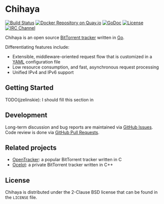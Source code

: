 # Chihaya

[![Build Status](https://api.travis-ci.org/chihaya/chihaya.svg?branch=master)](https://travis-ci.org/chihaya/chihaya)
[![Docker Repository on Quay.io](https://quay.io/repository/jzelinskie/chihaya/status "Docker Repository on Quay.io")](https://quay.io/repository/jzelinskie/chihaya)
[![GoDoc](https://godoc.org/github.com/chihaya/chihaya?status.svg)](https://godoc.org/github.com/chihaya/chihaya)
[![License](https://img.shields.io/badge/license-BSD-blue.svg)](https://en.wikipedia.org/wiki/BSD_licenses#2-clause_license_.28.22Simplified_BSD_License.22_or_.22FreeBSD_License.22.29)
[![IRC Channel](https://img.shields.io/badge/freenode-%23chihaya-blue.svg "IRC Channel")](http://webchat.freenode.net/?channels=chihaya)

Chihaya is an open source [BitTorrent tracker] written in [Go].

Differentiating features include:

- Extensible, middleware-oriented request flow that is customized in a [YAML] configuration file
- Low resource consumption, and fast, asynchronous request processing
- Unified IPv4 and IPv6 support

[BitTorrent tracker]: http://en.wikipedia.org/wiki/BitTorrent_tracker
[Go]: https://golang.org
[YAML]: http://yaml.org

## Getting Started

TODO(jzelinskie): I should fill this section in

## Development

Long-term discussion and bug reports are maintained via [GitHub Issues].
Code review is done via [GitHub Pull Requests].

[GitHub Issues]: https://github.com/chihaya/chihaya/issues
[GitHub Pull Requests]: https://github.com/chihaya/chihaya/pulls

## Related projects

- [OpenTracker](http://erdgeist.org/arts/software/opentracker): a popular BitTorrent tracker written in C
- [Ocelot](https://github.com/WhatCD/Ocelot): a private BitTorrent tracker written in C++

## License

Chihaya is distributed under the 2-Clause BSD license that can be found in the `LICENSE` file.
